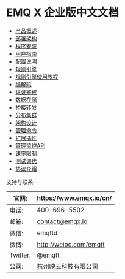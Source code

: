 # EMQ X 企业版中文文档

- [产品概述](overview.md)
- [部署架构](deploy.md)
- [程序安装](install.md)
- [用户指南](guide.md)
- [配置说明](config.md)
- [规则引擎](rule_engine.md)
- [规则引擎使用教程](rule_tutorial.md)
- [编解码](schema_registry.md)
- [认证鉴权](auth.md)
- [数据存储](backends.md)
- [桥接转发](bridges.md)
- [分布集群](cluster.md)
- [架构设计](design.md)
- [管理命令](commands.md)
- [扩展插件](plugins.md)
- [管理监控API](rest.md)
- [速率限制](ratelimit.md)
- [测试调优](tune.md)
- [协议介绍](mqtt.md)

支持与联系:

| 官网:    | [ https://www.emqx.io/cn/ ](https://www.emqx.io/cn/) |
| -------- | ---------------------------------------------------- |
| 电话:    | 400-696-5502                                         |
| 邮箱:    | contact@emqx.io                                      |
| 微信:    | emqttd                                               |
| 微博:    | [ http://weibo.com/emqtt ](http://weibo.com/emqtt)   |
| Twitter: | @emqtt                                               |
| 公司:    | 杭州映云科技有限公司                                 |
